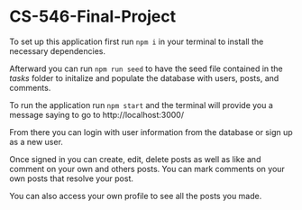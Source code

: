 ﻿# CS-546-Final-Project

To set up this application first run `npm i` in your terminal to install the necessary dependencies. 

Afterward you can run `npm run seed` to have the seed file contained in the _tasks_ folder to initalize and populate the database with users, posts, and comments. 

To run the application run `npm start` and the terminal will provide you a message saying to go to http://localhost:3000/ 

From there you can login with user information from the database or sign up as a new user. 

Once signed in you can create, edit, delete posts as well as like and comment on your own and others posts. You can mark comments on your own posts that resolve your post.

You can also access your own profile to see all the posts you made.
